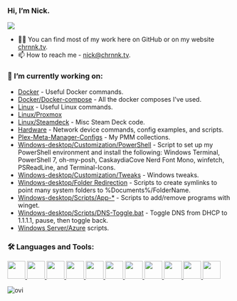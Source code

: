 ### Hi, I’m Nick.
![](https://komarev.com/ghpvc/?username=chrxnn)
- 🧔‍♂️ You can find most of my work here on GitHub or on my website [chrnnk.tv](https://www.chrnnk.tv/).
- 📫 How to reach me - [nick@chrnnk.tv](mailto:nick@chrnnk.tv).

### 🔭 I’m currently working on:
- [Docker](https://github.com/chrxnn/docker) - Useful Docker commands.
- [Docker/Docker-compose](https://github.com/chrxnn/docker/tree/main/docker-compose) - All the docker composes I've used.
- [Linux](https://github.com/chrxnn/linux) - Useful Linux commands.
- [Linux/Proxmox](https://github.com/chrxnn/linux/tree/main/proxmox)
- [Linux/Steamdeck](https://github.com/chrxnn/linux/tree/main/steamdeck) - Misc Steam Deck code.
- [Hardware](https://github.com/chrxnn/hardware) - Network device commands, config examples, and scripts.
- [Plex-Meta-Manager-Configs](https://github.com/housefisharr/PMM-Configs) - My PMM collections.
- [Windows-desktop/Customization/PowerShell](https://github.com/chrxnn/windows-desktop/tree/main/Customization/PowerShell) - Script to set up my PowerShell environment and install the following: Windows Terminal, PowerShell 7, oh-my-posh, CaskaydiaCove Nerd Font Mono, winfetch, PSReadLine, and Terminal-Icons.
- [Windows-desktop/Customization/Tweaks](https://github.com/chrxnn/windows-desktop/tree/main/Customization/Tweaks) - Windows tweaks.
- [Windows-desktop/Folder Redirection](https://github.com/chrxnn/windows-desktop/tree/main/Folder%20Redirection) - Scripts to create symlinks to point many system folders to %Documents%/FolderName.
- [Windows-desktop/Scripts/App-*](https://github.com/chrxnn/windows-desktop/tree/main/Scripts) - Scripts to add/remove programs with winget.
- [Windows-desktop/Scripts/DNS-Toggle.bat](https://github.com/chrxnn/windows-desktop/blob/main/Scripts/DNS-Toggle.bat) - Toggle DNS from DHCP to 1.1.1.1, pause, then toggle back.
- [Windows Server/Azure](https://github.com/chrxnn/windows-server) scripts.

### 🛠️ Languages and Tools:
<p align="left"> 
<a href="https://code.visualstudio.com/" target="_blank"> <img src="https://raw.githubusercontent.com/chrxnn/chrxnn/main/icons/vscode.png" width="40" height="40"/> </a>
<a href="https://github.com/PowerShell/PowerShell" target="_blank"> <img src="https://raw.githubusercontent.com/chrxnn/chrxnn/main/icons/powershell.png" width="40" height="40"/> </a>
<a href="https://www.microsoft.com/en-us/windows-server" target="_blank"> <img src="https://raw.githubusercontent.com/chrxnn/chrxnn/main/icons/windowsserver.png" width="40" height="40"/> </a> 
<a href="https://azure.microsoft.com/en-us/" target="_blank"> <img src="https://raw.githubusercontent.com/chrxnn/chrxnn/main/icons/azure.png" width="40" height="40"/> </a> 
<a href="https://www.linux.org/" target="_blank"> <img src="https://raw.githubusercontent.com/chrxnn/chrxnn/main/icons/tux.png" width="40" height="40"/> </a>
<a href="https://www.docker.com/" target="_blank"> <img src="https://raw.githubusercontent.com/chrxnn/chrxnn/main/icons/docker.png" width="40" height="40"/> </a>
<a href="https://www.vmware.com/" target="_blank"> <img src="https://raw.githubusercontent.com/chrxnn/chrxnn/main/icons/vmware.png" width="40" height="40"/> </a>
<a href="https://www.proxmox.com/en/" target="_blank"> <img src="https://raw.githubusercontent.com/chrxnn/chrxnn/main/icons/proxmox.png" width="40" height="40"/> </a>
<a href="https://unraid.net/" target="_blank"> <img src="https://raw.githubusercontent.com/chrxnn/chrxnn/main/icons/unraid.png" width="40" height="40"/> </a>
<a href="https://yaml.org/" target="_blank"> <img src="https://raw.githubusercontent.com/chrxnn/chrxnn/main/icons/yaml.png" width="40" height="40"/> </a>
<a href="https://app.plex.tv/desktop/#!/" target="_blank"> <img src="https://raw.githubusercontent.com/chrxnn/chrxnn/main/icons/plex.png" width="40" height="40"/> </a>
</p>  
<img src="https://github-readme-stats.vercel.app/api/top-langs?username=chrxnn&show_icons=true&locale=en&layout=compact&theme=chartreuse-dark" alt="ovi" />

<!--
**chrnnk/chrnnk** is a ✨ _special_ ✨ repository because its `README.md` (this file) appears on your GitHub profile.

Here are some ideas to get you started:

- 🔭 I’m currently working on ...
- 🌱 I’m currently learning ...
- 👯 I’m looking to collaborate on ...
- 🤔 I’m looking for help with ...
- 💬 Ask me about ...
- 📫 How to reach me: ...
- 😄 Pronouns: ...
- ⚡ Fun fact: ...
-->
